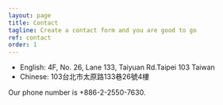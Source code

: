 ```yaml
---
layout: page
title: Contact
tagline: Create a contact form and you are good to go
ref: contact
order: 1
---
```


* English: 4F, No. 26, Lane 133, Taiyuan Rd.Taipei 103 Taiwan
* Chinese:  103台北市太原路133巷26號4樓

Our phone number is +886-2-2550-7630.